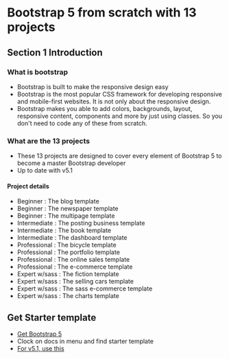 # Bootstrap 5 from scratch with 13 projects

## Section 1 Introduction

### What is bootstrap

- Bootstrap is built to make the responsive design easy
- Bootstrap is the most popular CSS framework for developing responsive and mobile-first websites. It is not only about the responsive design.
- Bootstrap makes you able to add colors, backgrounds, layout, responsive content, components and more by just using classes. So you don't need to code any of these from scratch.

### What are the 13 projects

- These 13 projects are designed to cover every element of Bootstrap 5 to become a master Bootstrap developer
- Up to date with v5.1

#### Project details

- Beginner      : The blog template
- Beginner      : The newspaper template
- Beginner      : The multipage template
- Intermediate  : The posting business template
- Intermediate  : The book template
- Intermediate  : The dashboard template
- Professional  : The bicycle template
- Professional  : The portfolio template
- Professional  : The online sales template
- Professional  : The e-commerce template
- Expert w/sass : The fiction template
- Expert w/sass : The selling cars template
- Expert w/sass : The sass e-commerce template
- Expert w/sass : The charts template

## Get Starter template

- [Get Bootstrap 5](https://v5.getbootstrap.com)
- Clock on docs in menu and find starter template
- [For v5.1, use this](https://getbootstrap.com/docs/5.1/getting-started/introduction/)
